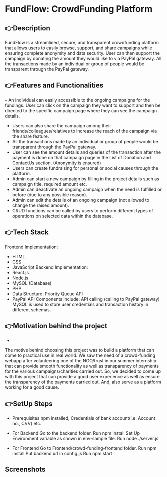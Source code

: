 # FundFlow: CrowdFunding Platform
👉Description
--
FundFlow is a streamlined, secure, and transparent crowdfunding platform that allows users to easily browse, support, and share campaigns while ensuring complete anonymity and data security. User can then support the campaign by donating the amount they would like to via PayPal gateway. All the transactions made by an individual or group of people would be transparent through the PayPal gateway.

👉Features and Functionalities
--
– An individual can easily accessible to the ongoing campaigns for the fundings. User can click on the campaign they want to support and then be directed to the specific campaign page where they can see the campaign details.
- Users can also share the campaign among their friends/colleagues/relatives to increase the reach of the campaign via the share feature.
- All the transactions made by an individual or group of people would be transparent through the PayPal gateway.
- User can see the amount details and queries of the transaction after the payment is done on that campaign page in the List of Donation and ContactUs section. (Anonymity is ensured)
- Users can create fundraising for personal or social causes through the platform.
- Admin can start a new campaign by filling in the project details such as campaign title, required amount etc.
- Admin can deactivate an ongoing campaign when the need is fulfilled or before (due to any possible reason).
- Admin can edit the details of an ongoing campaign (not allowed to change the raised amount).
- CRUD functions can be called by users to perform different types of operations on selected data within the database.

👉Tech Stack
--

Frontend Implementation:
- HTML
- CSS
- JavaScript
Backend Implementation:
- React.js
- Node.js
- MySQL (Database)
- PHP
- Data Structure: Priority Queue
API
- PayPal API
Components include:
API calling (calling to PayPal gateway)
MySQL is used to store user credentials and transaction history in different schemas.

👉Motivation behind the project
--
-
The motive behind choosing this project was to build a platform that can come to practical use in real world. We saw the need of a crowd-funding webapp after volunteering one of the NGO/trust in our summer internship that can provide smooth functionality as well as transparency of payments for the various campaigns/charities carried out. So, we decided to come up with this project that can provide a good user experience as well as ensure the transparency of the payments carried out. And, also serve as a platform working for a good cause.

👉SetUp Steps
--

- Prerequisites
npm installed, Credentials of bank account(i.e. Account no., CVV) etc.

- For Backend
Go to the backend folder.
Run npm install
Set Up Environment variable as shown in env-sample file.
Run node ./server.js
- For Frontend
Go to Frontend/crowd-funding-frontend folder.
Run npm install
Put backend url in config.js
Run npm start

Screenshots
--



